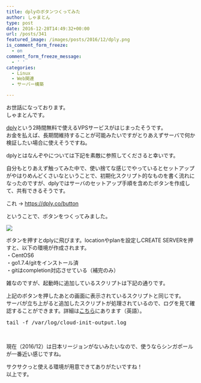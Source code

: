 ```yaml
---
title: dplyのボタンつくってみた
author: しゃまとん
type: post
date: 2016-12-28T14:49:32+00:00
url: /posts/341
featured_image: /images/posts/2016/12/dply.png
is_comment_form_freeze:
  - on
comment_form_freeze_message:
  - ' '
categories:
  - Linux
  - Web関連
  - サーバー構築

---
```

お世話になっております。  
しゃまとんです。

[dply][1]という2時間無料で使えるVPSサービスがはじまったそうです。  
お金を払えば、長期間維持することが可能みたいですがとりあえずサーバで何か検証したい場合に使えそうですね。

dplyとはなんぞやについては下記を素敵に参照してくださると幸いです。



自分もとりあえず触ってみた中で、使い捨てな感じでやっているとセットアップがやはりめんどくさいなということで、初期化スクリプト的なものを書く流れになったのですが、dplyではサーバのセットアップ手順を含めたボタンを作成して、共有できるそうです。

これ → [https://dply.co/button  
][2] 

ということで、ボタンをつくってみました。

[![][3]][4]

ボタンを押すとdplyに飛びます。locationやplanを設定しCREATE SERVERを押すと、以下の環境が作成されます。  
・CentOS6  
・go1.7.4/gitをインストール済  
・gitはcompletion対応させている（補完のみ）

雑なのですが、起動時に追加しているスクリプトは下記の通りです。



上記のボタンを押したあとの画面に表示されているスクリプトと同じです。  
サーバが立ち上がると追加したスクリプトが処理されているので、ログを見て確認することができます。詳細は[こちら][5]にあります（英語）。

<pre class="lang:sh decode:true">tail -f /var/log/cloud-init-output.log</pre>

&nbsp;

現在（2016/12）は日本リージョンがないみたいなので、使うならシンガポールが一番近い感じですね。

サクサクっと使える環境が用意できてありがたいですね！  
以上です。

 [1]: https://dply.co
 [2]: https://dply.co/button
 [3]: https://dply.co/b.svg
 [4]: https://dply.co/b/GuQRnugy
 [5]: https://dply.co/help/cloud-init